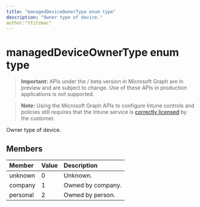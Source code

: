```yaml
---
title: "managedDeviceOwnerType enum type"
description: "Owner type of device."
author:"tfitzmac"
---
```


# managedDeviceOwnerType enum type

> **Important:** APIs under the / beta version in Microsoft Graph are in preview and are subject to change. Use of these APIs in production applications is not supported.

> **Note:** Using the Microsoft Graph APIs to configure Intune controls and policies still requires that the Intune service is [correctly licensed](https://go.microsoft.com/fwlink/?linkid=839381) by the customer.

Owner type of device.
## Members
|Member|Value|Description|
|:---|:---|:---|
|unknown|0|Unknown.|
|company|1|Owned by company.|
|personal|2|Owned by person.|





